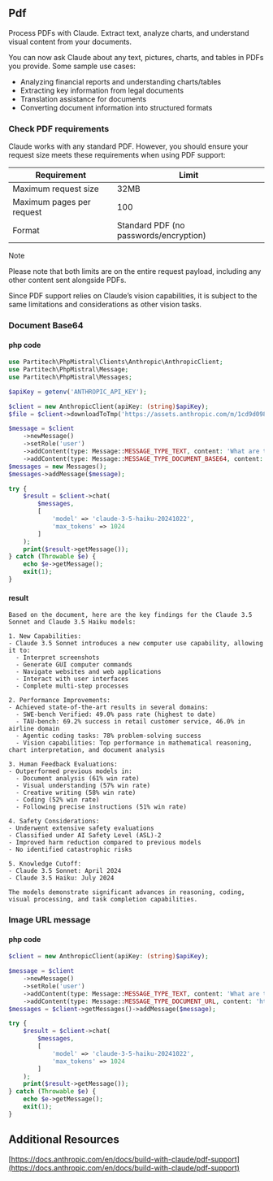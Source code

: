 ## Pdf
Process PDFs with Claude. Extract text, analyze charts, and understand visual content from your documents.

You can now ask Claude about any text, pictures, charts, and tables in PDFs you provide. Some sample use cases:

- Analyzing financial reports and understanding charts/tables
- Extracting key information from legal documents
- Translation assistance for documents
- Converting document information into structured formats

### Check PDF requirements

Claude works with any standard PDF. However, you should ensure your request size meets these requirements when using PDF support:

| Requirement              | Limit                          |
|--------------------------|--------------------------------|
| Maximum request size     | 32MB                           |
| Maximum pages per request| 100                            |
| Format                   | Standard PDF (no passwords/encryption) |

> [!NOTE]
> Please note that both limits are on the entire request payload, including any other content sent alongside PDFs.

Since PDF support relies on Claude’s vision capabilities, it is subject to the same limitations and considerations as other vision tasks.


### Document Base64
#### php code
```php
use Partitech\PhpMistral\Clients\Anthropic\AnthropicClient;
use Partitech\PhpMistral\Message;
use Partitech\PhpMistral\Messages;

$apiKey = getenv('ANTHROPIC_API_KEY');

$client = new AnthropicClient(apiKey: (string)$apiKey);
$file = $client->downloadToTmp('https://assets.anthropic.com/m/1cd9d098ac3e6467/original/Claude-3-Model-Card-October-Addendum.pdf');

$message = $client
    ->newMessage()
    ->setRole('user')
    ->addContent(type: Message::MESSAGE_TYPE_TEXT, content: 'What are the key findings in this document?')
    ->addContent(type: Message::MESSAGE_TYPE_DOCUMENT_BASE64, content: realpath($file));
$messages = new Messages();
$messages->addMessage($message);

try {
    $result = $client->chat(
        $messages,
        [
            'model' => 'claude-3-5-haiku-20241022',
            'max_tokens' => 1024
        ]
    );
    print($result->getMessage());
} catch (Throwable $e) {
    echo $e->getMessage();
    exit(1);
}
```

#### result
```text
Based on the document, here are the key findings for the Claude 3.5 Sonnet and Claude 3.5 Haiku models:

1. New Capabilities:
- Claude 3.5 Sonnet introduces a new computer use capability, allowing it to:
  - Interpret screenshots
  - Generate GUI computer commands
  - Navigate websites and web applications
  - Interact with user interfaces
  - Complete multi-step processes

2. Performance Improvements:
- Achieved state-of-the-art results in several domains:
  - SWE-bench Verified: 49.0% pass rate (highest to date)
  - TAU-bench: 69.2% success in retail customer service, 46.0% in airline domain
  - Agentic coding tasks: 78% problem-solving success
  - Vision capabilities: Top performance in mathematical reasoning, chart interpretation, and document analysis

3. Human Feedback Evaluations:
- Outperformed previous models in:
  - Document analysis (61% win rate)
  - Visual understanding (57% win rate)
  - Creative writing (58% win rate)
  - Coding (52% win rate)
  - Following precise instructions (51% win rate)

4. Safety Considerations:
- Underwent extensive safety evaluations
- Classified under AI Safety Level (ASL)-2
- Improved harm reduction compared to previous models
- No identified catastrophic risks

5. Knowledge Cutoff:
- Claude 3.5 Sonnet: April 2024
- Claude 3.5 Haiku: July 2024

The models demonstrate significant advances in reasoning, coding, visual processing, and task completion capabilities.
```


### Image URL message
#### php code
```php
$client = new AnthropicClient(apiKey: (string)$apiKey);

$message = $client
    ->newMessage()
    ->setRole('user')
    ->addContent(type: Message::MESSAGE_TYPE_TEXT, content: 'What are the key findings in this document?')
    ->addContent(type: Message::MESSAGE_TYPE_DOCUMENT_URL, content: 'https://assets.anthropic.com/m/1cd9d098ac3e6467/original/Claude-3-Model-Card-October-Addendum.pdf');
$messages = $client->getMessages()->addMessage($message);

try {
    $result = $client->chat(
        $messages,
        [
            'model' => 'claude-3-5-haiku-20241022',
            'max_tokens' => 1024
        ]
    );
    print($result->getMessage());
} catch (Throwable $e) {
    echo $e->getMessage();
    exit(1);
}
```

## Additional Resources
[https://docs.anthropic.com/en/docs/build-with-claude/pdf-support](https://docs.anthropic.com/en/docs/build-with-claude/pdf-support)